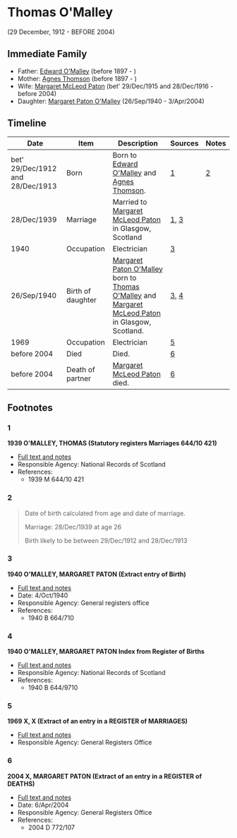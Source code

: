 ﻿---
layout: person
subject_key: i12568152
permalink: /people/i12568152
---

# Thomas O'Malley
(29 December, 1912 - BEFORE 2004)

## Immediate Family

* Father: [Edward O'Malley](./@76741424@-edward-o'malley-b1897-d.md) (before 1897 - )
* Mother: [Agnes Thomson](./@96590245@-agnes-thomson-b1897-d.md) (before 1897 - )
* Wife: [Margaret McLeod Paton](./@56209708@-margaret-mcleod-paton-b1915-12-29~1916-12-28-d2004.md) (bet' 29/Dec/1915 and 28/Dec/1916 - before 2004)
* Daughter: [Margaret Paton O'Malley](./@46723082@-margaret-paton-o'malley-b1940-9-26-d2004-4-3.md) (26/Sep/1940 - 3/Apr/2004)

## Timeline

Date | Item | Description | Sources | Notes
---|---|---|---|---
bet' 29/Dec/1912 and 28/Dec/1913 | Born | Born to [Edward O'Malley](./@76741424@-edward-o'malley-b1897-d.md) and [Agnes Thomson](./@96590245@-agnes-thomson-b1897-d.md). | [1](#1) | [2](#2)
28/Dec/1939 | Marriage | Married to [Margaret McLeod Paton](./@56209708@-margaret-mcleod-paton-b1915-12-29~1916-12-28-d2004.md) in Glasgow, Scotland | [1](#1), [3](#3) | 
1940 | Occupation | Electrician | [3](#3) | 
26/Sep/1940 | Birth of daughter | [Margaret Paton O'Malley](./@46723082@-margaret-paton-o'malley-b1940-9-26-d2004-4-3.md) born to [Thomas O'Malley](./@12568152@-thomas-o'malley-b1912-12-29~1913-12-28-d2004.md) and [Margaret McLeod Paton](./@56209708@-margaret-mcleod-paton-b1915-12-29~1916-12-28-d2004.md) in Glasgow, Scotland. | [3](#3), [4](#4) | 
1969 | Occupation | Electrician | [5](#5) | 
before 2004 | Died | Died. | [6](#6) | 
before 2004 | Death of partner | [Margaret McLeod Paton](./@56209708@-margaret-mcleod-paton-b1915-12-29~1916-12-28-d2004.md) died. | [6](#6) | 

## Footnotes

### 1

**1939 O'MALLEY, THOMAS (Statutory registers Marriages 644/10 421)**

* [Full text and notes](../sources/@89657505@-1939-o'malley,-thomas-statutory-registers-marriages-644-10-421-.md)
* Responsible Agency: National Records of Scotland
* References: 
  * 1939 M 644/10 421

### 2

> Date of birth calculated from age and date of marriage.
>
> Marriage: 28/Dec/1939 at age 26
>
> Birth likely to be between 29/Dec/1912 and 28/Dec/1913
>


### 3

**1940 O'MALLEY, MARGARET PATON (Extract entry of Birth)**

* [Full text and notes](../sources/@54701108@-1940-o'malley,-margaret-paton-extract-entry-of-birth-.md)
* Date: 4/Oct/1940
* Responsible Agency: General registers office
* References: 
  * 1940 B 664/710

### 4

**1940 O'MALLEY, MARGARET PATON Index from Register of Births**

* [Full text and notes](../sources/@58885276@-1940-o'malley,-margaret-paton-index-from-register-of-births.md)
* Responsible Agency: National Records of Scotland
* References: 
  * 1940 B 644/9710

### 5

**1969 X, X (Extract of an entry in a REGISTER of MARRIAGES)**

* [Full text and notes](../sources/@5206190@-1969-campbell,-andrew-extract-of-an-entry-in-a-register-of-marriages-.md)
* Responsible Agency: General Registers Office

### 6

**2004 X, MARGARET PATON (Extract of an entry in a REGISTER of DEATHS)**

* [Full text and notes](../sources/@55468576@-2004-campbell,-margaret-paton-extract-of-an-entry-in-a-register-of-deaths-.md)
* Date: 6/Apr/2004
* Responsible Agency: General Registers Office
* References: 
  * 2004 D 772/107

